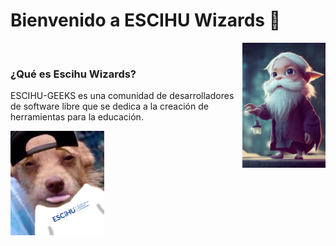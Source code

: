 # Bienvenido a ESCIHU Wizards 👋


<img align="right" height="200px" src="./profile/assets/wizard.png" alt="wizard" />
</br>


### ¿Qué es Escihu Wizards?

ESCIHU-GEEKS es una comunidad de desarrolladores de software libre que se dedica a la creación de herramientas para la educación.

<img src="./profile/assets/Imagen-perro.png" width="150px" />

<!--

**Here are some ideas to get you started:**

🙋‍♀️ A short introduction - what is your organization all about?
🌈 Contribution guidelines - how can the community get involved?
👩‍💻 Useful resources - where can the community find your docs? Is there anything else the community should know?
🍿 Fun facts - what does your team eat for breakfast?
🧙 Remember, you can do mighty things with the power of [Markdown](https://docs.github.com/github/writing-on-github/getting-started-with-writing-and-formatting-on-github/basic-writing-and-formatting-syntax)
-->
